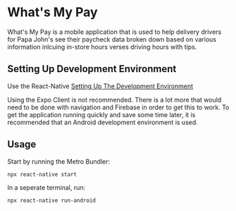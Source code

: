 # What's My Pay

What's My Pay is a mobile application that is used to help delivery drivers for Papa John's see their paycheck data broken down based on various information inlcuing in-store hours verses driving hours with tips. 

## Setting Up Development Environment

Use the React-Native [Setting Up The Development Environment](https://reactnative.dev/docs/environment-setup)

Using the Expo Client is not recommended. There is a lot more that would need to be done with navigation and Firebase in order to get this to work.
To get the application running quickly and save some time later, it is recommended that an Android development environment is used. 

## Usage

Start by running the Metro Bundler:
```bash
npx react-native start
```

In a seperate terminal, run:
```bash
npx react-native run-android
```
